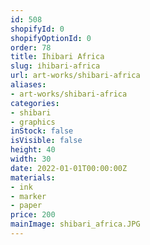 ```yaml
---
id: 508
shopifyId: 0
shopifyOptionId: 0
order: 78
title: Іhibari Africa
slug: іhibari-africa
url: art-works/shibari-africa
aliases:
- art-works/shibari-africa
categories:
- shibari
- graphics
inStock: false
isVisible: false
height: 40
width: 30
date: 2022-01-01T00:00:00Z
materials:
- ink
- marker
- paper
price: 200
mainImage: shibari_africa.JPG
---
```

